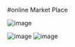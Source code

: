 #online Market Place

![image](https://user-images.githubusercontent.com/87107996/214765165-a0ecb2a2-d275-4430-be9c-38f253db707c.png)

![image](https://user-images.githubusercontent.com/87107996/214764928-578a7244-96d7-4417-b8dd-e35657f459e5.png)
![image](https://user-images.githubusercontent.com/87107996/214765030-abd2d8e1-08ba-451d-aebd-1370b156fa1a.png)


